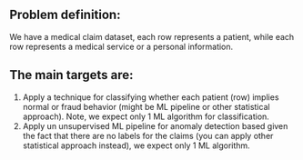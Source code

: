 ## Problem definition:
We have a medical claim dataset, each row represents a patient, while each row 
represents a medical service or a personal information. 

## The main targets are:
1. Apply a technique for classifying whether each patient (row) implies normal or 
fraud behavior (might be ML pipeline or other statistical approach). Note, we 
expect only 1 ML algorithm for classification.
2. Apply un unsupervised ML pipeline for anomaly detection based given the fact 
that there are no labels for the claims (you can apply other statistical approach 
instead), we expect only 1 ML algorithm.